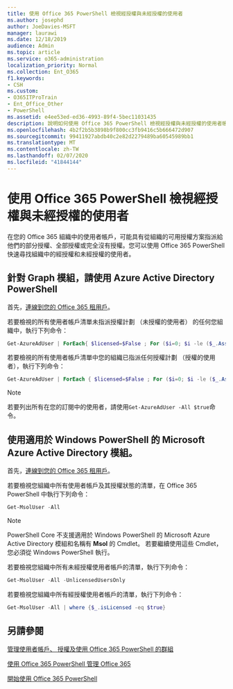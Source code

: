 ```yaml
---
title: 使用 Office 365 PowerShell 檢視經授權與未經授權的使用者
ms.author: josephd
author: JoeDavies-MSFT
manager: laurawi
ms.date: 12/18/2019
audience: Admin
ms.topic: article
ms.service: o365-administration
localization_priority: Normal
ms.collection: Ent_O365
f1.keywords:
- CSH
ms.custom:
- O365ITProTrain
- Ent_Office_Other
- PowerShell
ms.assetid: e4ee53ed-ed36-4993-89f4-5bec11031435
description: 說明如何使用 Office 365 PowerShell 檢視經授權與未經授權的使用者帳戶。
ms.openlocfilehash: 4b2f2b5b3898b9f800cc3fb9416c5b666472d907
ms.sourcegitcommit: 99411927abdb40c2e82d2279489ba60545989bb1
ms.translationtype: MT
ms.contentlocale: zh-TW
ms.lasthandoff: 02/07/2020
ms.locfileid: "41844144"
---
```

# <a name="view-licensed-and-unlicensed-users-with-office-365-powershell"></a>使用 Office 365 PowerShell 檢視經授權與未經授權的使用者

在您的 Office 365 組織中的使用者帳戶，可能具有從組織的可用授權方案指派給他們的部分授權、全部授權或完全沒有授權。您可以使用 Office 365 PowerShell 快速尋找組織中的經授權和未經授權的使用者。

## <a name="use-the-azure-active-directory-powershell-for-graph-module"></a>針對 Graph 模組，請使用 Azure Active Directory PowerShell

首先，[連線到您的 Office 365 租用戶](connect-to-office-365-powershell.md#connect-with-the-azure-active-directory-powershell-for-graph-module)。
 
若要檢視的所有使用者帳戶清單未指派授權計劃 （未授權的使用者） 的任何您組織中，執行下列命令：
  
```powershell
Get-AzureAdUser | ForEach{ $licensed=$False ; For ($i=0; $i -le ($_.AssignedLicenses | Measure).Count ; $i++) { If( [string]::IsNullOrEmpty(  $_.AssignedLicenses[$i].SkuId ) -ne $True) { $licensed=$true } } ; If( $licensed -eq $false) { Write-Host $_.UserPrincipalName} }
```

若要檢視的所有使用者帳戶清單中您的組織已指派任何授權計劃 （授權的使用者），執行下列命令：
  
```powershell
Get-AzureAdUser | ForEach { $licensed=$False ; For ($i=0; $i -le ($_.AssignedLicenses | Measure).Count ; $i++) { If( [string]::IsNullOrEmpty(  $_.AssignedLicenses[$i].SkuId ) -ne $True) { $licensed=$true } } ; If( $licensed -eq $true) { Write-Host $_.UserPrincipalName} }
```

>[!Note]
>若要列出所有在您的訂閱中的使用者，請使用`Get-AzureAdUser -All $true`命令。
>

## <a name="use-the-microsoft-azure-active-directory-module-for-windows-powershell"></a>使用適用於 Windows PowerShell 的 Microsoft Azure Active Directory 模組。

首先，[連線到您的 Office 365 租用戶](connect-to-office-365-powershell.md#connect-with-the-microsoft-azure-active-directory-module-for-windows-powershell)。

若要檢視您組織中所有使用者帳戶及其授權狀態的清單，在 Office 365 PowerShell 中執行下列命令：
  
```powershell
Get-MsolUser -All
```

>[!Note]
>PowerShell Core 不支援適用於 Windows PowerShell 的 Microsoft Azure Active Directory 模組和名稱有 **Msol** 的 Cmdlet。 若要繼續使用這些 Cmdlet，您必須從 Windows PowerShell 執行。
>

若要檢視您組織中所有未經授權使用者帳戶的清單，執行下列命令：
  
```powershell
Get-MsolUser -All -UnlicensedUsersOnly
```

若要檢視您組織中所有經授權使用者帳戶的清單，執行下列命令：
  
```powershell
Get-MsolUser -All | where {$_.isLicensed -eq $true}
```

## <a name="see-also"></a>另請參閱

[管理使用者帳戶、 授權及使用 Office 365 PowerShell 的群組](manage-user-accounts-and-licenses-with-office-365-powershell.md)
  
[使用 Office 365 PowerShell 管理 Office 365](manage-office-365-with-office-365-powershell.md)
  
[開始使用 Office 365 PowerShell](getting-started-with-office-365-powershell.md)
